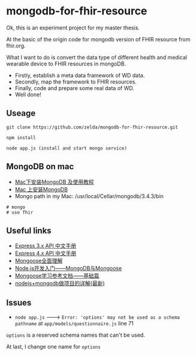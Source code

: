 # mongodb-for-fhir-resource

Ok, this is an experiment project for my master thesis.

At the basic of the origin code for mongodb version of FHIR resource from fhir.org.

What I want to do is convert the data type of different health and medical wearable device to FHIR resources in mongoDB.

- Firstly, establish a meta data framework of WD data.
- Secondly, map the framework to FHIR resources.
- Finally, code and prepare some real data of WD.
- Well done!

## Useage

```
git clone https://github.com/zelda/mongodb-for-fhir-resource.git

npm install

node app.js (install and start mongo service)

```

## MongoDB on mac

- [Mac下安装MongoDB 及使用教程](https://segmentfault.com/a/1190000002547229)
- [Mac 上安装MongoDB](http://www.jianshu.com/p/dd0c39bf7be4)
- Mongo path in my Mac: /usr/local/Cellar/mongodb/3.4.3/bin

```
# mongo
# use fhir
```

## Useful links
- [Express 3.x API 中文手册](http://www.expressjs.com.cn/3x/api.html#app.set)
- [Express 4.x API 中文手册](http://www.expressjs.com.cn/4x/api.html)
- [Mongoose全面理解](http://www.cnblogs.com/jayruan/p/5123754.html)
- [Node.js开发入门——MongoDB与Mongoose](http://blog.csdn.net/foruok/article/details/47746057)
- [Mongoose学习参考文档——基础篇](http://cnodejs.org/topic/504b4924e2b84515770103dd)
- [nodejs+mongodb做项目的详解(最新)](http://cnodejs.org/topic/547293caa3e2aee40698df0b)

## Issues

- `node app.js` ---> `Error: 'options' may not be used as a schema pathname` at `app/models/questionnaire.js` line 71 

`options` is a reserved schema names that can't be used.

At last, I change one name for `options`

